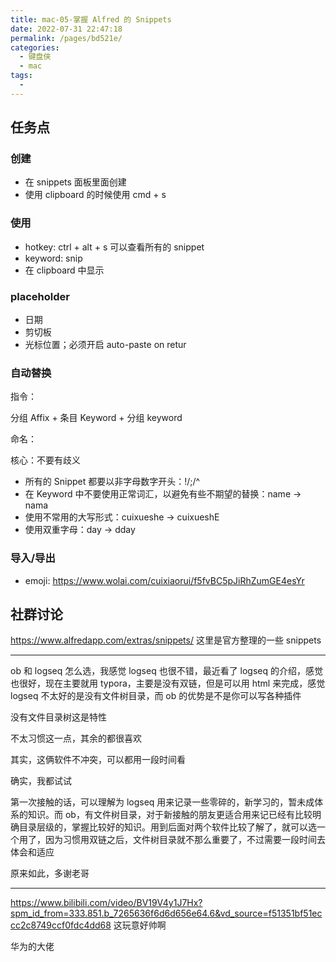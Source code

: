 ```yaml
---
title: mac-05-掌握 Alfred 的 Snippets
date: 2022-07-31 22:47:18
permalink: /pages/bd521e/
categories:
  - 键盘侠
  - mac
tags:
  -
---
```


## 任务点

### 创建

- 在 snippets 面板里面创建
- 使用 clipboard 的时候使用 cmd + s

### 使用

- hotkey: ctrl + alt + s 可以查看所有的 snippet
- keyword: snip
- 在 clipboard 中显示

### placeholder

- 日期
- 剪切板
- 光标位置；必须开启 auto-paste on retur

### 自动替换

指令：

分组 Affix + 条目 Keyword + 分组 keyword

命名：

核心：不要有歧义

- 所有的 Snippet 都要以非字母数字开头：!/;/^
- 在 Keyword 中不要使用正常词汇，以避免有些不期望的替换：name -> nama
- 使用不常用的大写形式：cuixueshe -> cuixueshE
- 使用双重字母：day -> dday

### 导入/导出

- emoji: https://www.wolai.com/cuixiaorui/f5fvBC5pJiRhZumGE4esYr

## 社群讨论

https://www.alfredapp.com/extras/snippets/ 这里是官方整理的一些 snippets

<hr />

ob 和 logseq 怎么选，我感觉 logseq 也很不错，最近看了 logseq 的介绍，感觉也很好，现在主要就用 typora，主要是没有双链，但是可以用 html 来完成，感觉 logseq 不太好的是没有文件树目录，而 ob 的优势是不是你可以写各种插件

没有文件目录树这是特性

不太习惯这一点，其余的都很喜欢

其实，这俩软件不冲突，可以都用一段时间看

确实，我都试试

第一次接触的话，可以理解为 logseq 用来记录一些零碎的，新学习的，暂未成体系的知识。而 ob，有文件树目录，对于新接触的朋友更适合用来记已经有比较明确目录层级的，掌握比较好的知识。用到后面对两个软件比较了解了，就可以选一个用了，因为习惯用双链之后，文件树目录就不那么重要了，不过需要一段时间去体会和适应

原来如此，多谢老哥

<hr />

https://www.bilibili.com/video/BV19V4y1J7Hx?spm_id_from=333.851.b_7265636f6d6d656e64.6&vd_source=f51351bf51eccc2c8749ccf0fdc4dd68 这玩意好帅啊

华为的大佬
